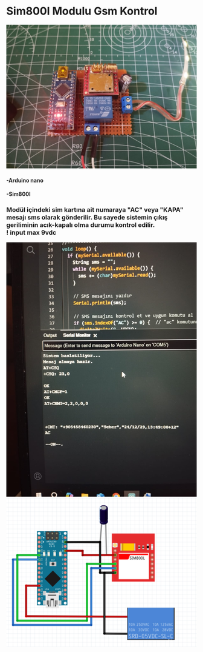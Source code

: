 # Sim800l Modulu Gsm Kontrol
![resim1](https://github.com/OmerYigit35/Sim800L_Gsm_Kontrol/blob/main/GSM_KONTROL/devre.jpg?raw=true)
#### -Arduino nano
#### -Sim800l
### Modül içindeki sim kartına ait numaraya "AC" veya "KAPA" mesajı sms olarak gönderilir. Bu sayede sistemin çıkış geriliminin acık-kapalı olma durumu kontrol edilir.</br>! input max 9vdc

![resim2](https://github.com/OmerYigit35/Sim800L_Gsm_Kontrol/blob/main/GSM_KONTROL/serimonitor.jpg?raw=true)
![resim3](https://github.com/OmerYigit35/Sim800L_Gsm_Kontrol/blob/main/GSM_KONTROL/fritzing.png?raw=true)
